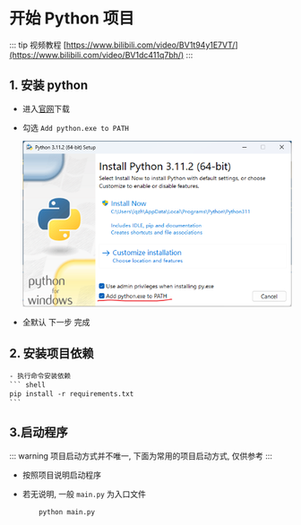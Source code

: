 # 开始 Python 项目

::: tip 视频教程 
[https://www.bilibili.com/video/BV1t94y1E7VT/](https://www.bilibili.com/video/BV1dc411q7bh/)
:::

## 1. 安装 python

-   进入[官网](https://www.python.org/downloads/)下载
-   勾选 `Add python.exe to PATH`

    ![python add path](./assets/python-setup.png)

-   全默认 下一步 完成

## 2. 安装项目依赖

<!--@include: ./snippets/open_cmd.md-->

    - 执行命令安装依赖
    ``` shell
    pip install -r requirements.txt
    ```

## 3.启动程序

::: warning
项目启动方式并不唯一, 下面为常用的项目启动方式, 仅供参考
:::

-   按照项目说明启动程序

-   若无说明, 一般 `main.py` 为入口文件
    ```shell
        python main.py
    ```
